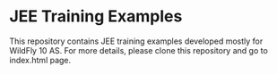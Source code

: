 JEE Training Examples
=====================

This repository contains JEE training examples developed mostly for WildFly 10 AS.
For more details, please clone this repository and go to index.html page.


